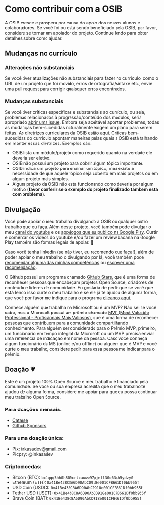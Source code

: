 # Como contribuir com a OSIB

A OSIB cresce e prospera por causa do apoio dos nossos alunos e colaboradores. Se você foi ou está sendo beneficiado pela OSIB, por favor, considere se tornar um apoiador do projeto. Continue lendo para obter detalhes sobre como ajudar.

## Mudanças no currículo

### Alterações não substanciais

Se você tiver atualizações não substanciais para fazer no currículo, como o URL de um projeto que foi movido, erros de ortografia/sintaxe etc., envie uma pull request para corrigir quaisquer erros encontrados.

### Mudanças substanciais

Se você tiver críticas específicas e substanciais ao currículo, ou seja, problemas relacionados à progressão/conteúdo dos módulos, seria apropriado [abrir uma issue](https://docs.github.com/pt/issues/tracking-your-work-with-issues/creating-an-issue). Embora seja aceitável apontar problemas, todas as mudanças bem-sucedidas naturalmente exigem um plano para serem feitas. As diretrizes curriculares da OSIB [estão aqui](CURRICULAR_GUIDELINES.md). Críticas bem-sucedidas do currículo apontam maneiras pelas quais a OSIB está falhando em manter essas diretrizes. Exemplos são:

- OSIB lista um módulo/projeto como requerido quando na verdade ele deveria ser eletivo.
- OSIB não possui um projeto para cobrir algum tópico importante.
- OSIB indica um projeto para ensinar um tópico, mas existe a necessidade de que aquele tópico seja coberto em mais projetos ou em algum projeto mais simples.
- Algum projeto da OSIB não esta funcionando como deveria por algum motivo (**favor conferir se o exemplo do projeto finalizado tambem esta com problema**).

## Divulgação

Você pode apoiar o meu trabalho divulgando a OSIB ou qualquer outro trabalho que eu faça. Além desse projeto, você também pode divulgar o meu [canal do youtube](https://www.youtube.com/c/InkasaDev/videos) e os [app/jogos que eu publico na Google Play](https://play.google.com/store/apps/developer?id=Inkasa+Studios). Curtir e comentar os vídeos do youtube e/ou fazer um review bacana na Google Play também são formas legais de apoiar. 🤗

Caso você tenha linkedin (se não tiver, eu recomendo que faça!), além de poder apoiar o meu trabalho o divulgando por lá, você também pode [recomendar alguma das minhas competências](https://www.linkedin.com/in/inkasadev/details/skills/) ou [escrever uma recomendação](https://www.linkedin.com/in/inkasadev/edit/forms/recommendation/write/?profileUrn=urn%3Ali%3Afsd_profile%3AACoAADkgMMkBbZ4ynEKaSkQ6evMVDkZlq_rA7GM).

O Github possui um programa chamado [Github Stars](https://stars.github.com/), que é uma forma de reconhecer pessoas que encabeçam projetos Open Source, criadores de conteúdo e líderes de comunidade. Eu gostaria de pedir que se você que está lendo isso curte o meu trabalho e se ele já te ajudou de alguma forma, que você por favor me indique para o programa [clicando aqui](https://stars.github.com/nominate/).

Conhece alguém que trabalha na Microsoft ou é um MVP? Não sei se você sabe, mas a Microsoft possui um prêmio chamado [MVP (Most Valuable Professional - Profissionais Mais Valiosos)](https://mvp.microsoft.com/pt-BR/Overview), que é uma forma de reconhecer pessoas que contribuem para a comunidade compartilhando conhecimento. Para alguém ser considerado para o Prêmio MVP, primeiro, um funcionário em tempo integral da Microsoft ou um MVP precisa enviar uma referência de indicação em nome da pessoa. Caso você conheça algum funcionário da MS (online e/ou offline) ou alguém que é MVP e você curte o meu trabalho, considere pedir para essa pessoa me indicar para o prêmio.

## Doação 💗

Este é um projeto 100% Open Source e meu trabalho é financiado pela comunidade. Se você ou sua empresa acredita que o meu trabalho te ajudou de alguma forma, considere me apoiar para que eu possa continuar meu trabalho Open Source.

### Para doações mensais:

- [Catarse](https://catarse.me/osib)
- [Github Sponsors](https://github.com/sponsors/inkasadev)

### Para uma doação única:

- Pix: inkasadev@gmail.com
- Picpay: @inkasadev

### Criptomoedas:

- Bitcoin (BTC): `bc1qqq5hh0h800crtcauww97pjefl30q634h5ydzy0`
- Ethereum (ETH): `0x41Be438C8A6D90AbCD918e001CFB661Df0bb955f`
- USD Coin (USDC): `0x41Be438C8A6D90AbCD918e001CFB661Df0bb955f`
- Tether USD (USDT): `0x41Be438C8A6D90AbCD918e001CFB661Df0bb955f`
- Brave Coin (BAT): `0x41Be438C8A6D90AbCD918e001CFB661Df0bb955f`